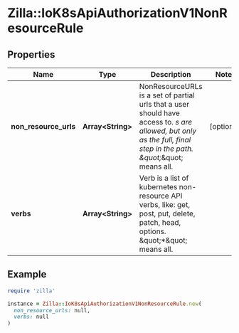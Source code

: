 # Zilla::IoK8sApiAuthorizationV1NonResourceRule

## Properties

| Name | Type | Description | Notes |
| ---- | ---- | ----------- | ----- |
| **non_resource_urls** | **Array&lt;String&gt;** | NonResourceURLs is a set of partial urls that a user should have access to.  *s are allowed, but only as the full, final step in the path.  \&quot;*\&quot; means all. | [optional] |
| **verbs** | **Array&lt;String&gt;** | Verb is a list of kubernetes non-resource API verbs, like: get, post, put, delete, patch, head, options.  \&quot;*\&quot; means all. |  |

## Example

```ruby
require 'zilla'

instance = Zilla::IoK8sApiAuthorizationV1NonResourceRule.new(
  non_resource_urls: null,
  verbs: null
)
```

